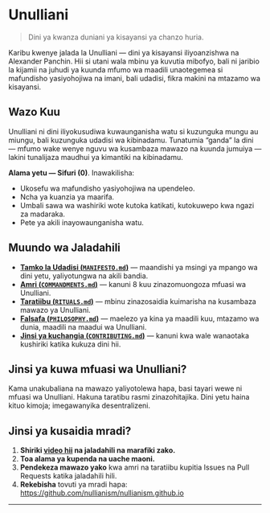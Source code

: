 # Unulliani 

> Dini ya kwanza duniani ya kisayansi ya chanzo huria.

Karibu kwenye jalada la Unulliani — dini ya kisayansi iliyoanzishwa na Alexander Panchin. Hii si utani wala mbinu ya kuvutia mibofyo, bali ni jaribio la kijamii na juhudi ya kuunda mfumo wa maadili unaotegemea si mafundisho yasiyohojiwa na imani, bali udadisi, fikra makini na mtazamo wa kisayansi.

## Wazo Kuu

Unulliani ni dini iliyokusudiwa kuwaunganisha watu si kuzunguka mungu au miungu, bali kuzunguka udadisi wa kibinadamu. Tunatumia “ganda” la dini — mfumo wake wenye nguvu wa kusambaza mawazo na kuunda jumuiya — lakini tunalijaza maudhui ya kimantiki na kibinadamu.

**Alama yetu — Sifuri (0)**. Inawakilisha:

- Ukosefu wa mafundisho yasiyohojiwa na upendeleo.  
- Ncha ya kuanzia ya maarifa.  
- Umbali sawa wa washiriki wote kutoka katikati, kutokuwepo kwa ngazi za madaraka.  
- Pete ya akili inayowaunganisha watu.  

## Muundo wa Jaladahili

- [**Tamko la Udadisi (`MANIFESTO.md`)**](./MANIFESTO.md) — maandishi ya msingi ya mpango wa dini yetu, yaliyotungwa na akili bandia.  
- [**Amri (`COMMANDMENTS.md`)**](./COMMANDMENTS.md) — kanuni 8 kuu zinazomuongoza mfuasi wa Unulliani.  
- [**Taratiibu (`RITUALS.md`)**](./RITUALS.md) — mbinu zinazosaidia kuimarisha na kusambaza mawazo ya Unulliani.  
- [**Falsafa (`PHILOSOPHY.md`)**](./PHILOSOPHY.md) — maelezo ya kina ya maadili kuu, mtazamo wa dunia, maadili na maadui wa Unulliani.  
- [**Jinsi ya kuchangia (`CONTRIBUTING.md`)**](./CONTRIBUTING.md) — kanuni kwa wale wanaotaka kushiriki katika kukuza dini hii.  

## Jinsi ya kuwa mfuasi wa Unulliani?

Kama unakubaliana na mawazo yaliyotolewa hapa, basi tayari wewe ni mfuasi wa Unulliani. Hakuna taratibu rasmi zinazohitajika. Dini yetu haina kituo kimoja; imegawanyika desentralizeni.

## Jinsi ya kusaidia mradi?

1. **Shiriki [video hii](https://www.youtube.com/watch?v=mCErecXWGCc) na jaladahili na marafiki zako.**  
2. **Toa alama ya kupenda na uache maoni.**  
3. **Pendekeza mawazo yako** kwa amri na taratiibu kupitia Issues na Pull Requests katika jaladahili hili.  
4. **Rekebisha** tovuti ya mradi hapa: https://github.com/nullianism/nullianism.github.io  

-----